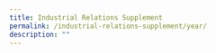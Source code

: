 ```yaml
---
title: Industrial Relations Supplement
permalink: /industrial-relations-supplement/year/
description: ""
---
```

